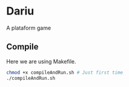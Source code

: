 # Dariu

A plataform game

## Compile

Here we are using Makefile.

~~~bash
chmod +x compileAndRun.sh # Just first time
./compileAndRun.sh
~~~

